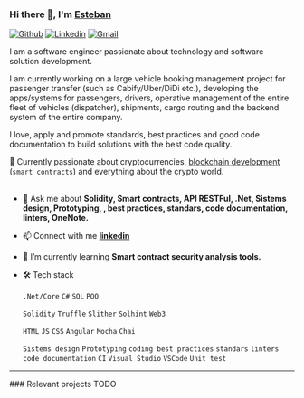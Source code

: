 ### Hi there 👋, I'm [Esteban](https://www.linkedin.com/in/estebanhugosomma/?locale=en_US)

[![Github](https://img.shields.io/badge/-Github-000?style=flat&logo=Github&logoColor=white)](https://github.com/ehsomma)
[![Linkedin](https://img.shields.io/badge/-LinkedIn-blue?style=flat&logo=Linkedin&logoColor=white)](https://www.linkedin.com/in/estebanhugosomma/?locale=en_US)
[![Gmail](https://img.shields.io/badge/-Gmail-c14438?style=flat&logo=Gmail&logoColor=white)](mailto:ehsomma@hotmail.com)

I am a software engineer passionate about technology and software solution development.

I am currently working on a large vehicle booking management project for passenger transfer (such as Cabify/Uber/DiDi etc.), developing the apps/systems for passengers, drivers, operative management of the entire fleet of vehicles (dispatcher), shipments, cargo routing and the backend system of the entire company.

I love, apply and promote standards, best practices and good code documentation to build solutions with the best code quality.

🎯 Currently passionate about cryptocurrencies, <u>blockchain development</u> (`smart contracts`) and everything about the crypto world.
<br>
<br>
- 💬 Ask me about **Solidity, Smart contracts, API RESTFul, .Net, Sistems design, Prototyping, , best practices, standars, code documentation, linters, OneNote.**

- 📫 Connect with me **[linkedin](https://www.linkedin.com/in/estebanhugosomma/?locale=en_US)**

- 🌱 I’m currently learning **Smart contract security analysis tools.**

- 🛠 Tech stack

  `.Net/Core` `C#` `SQL` `POO`

  `Solidity` `Truffle` `Slither` `Solhint` `Web3`

  `HTML` `JS` `CSS` `Angular` `Mocha` `Chai`

  `Sistems design` `Prototyping` `coding best practices` `standars` `linters` `code documentation` `CI` `Visual Studio` `VSCode` `Unit test`
<hr>
### Relevant projects
TODO
